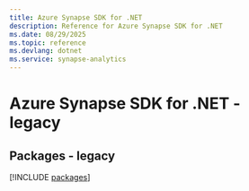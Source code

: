 ```yaml
---
title: Azure Synapse SDK for .NET
description: Reference for Azure Synapse SDK for .NET
ms.date: 08/29/2025
ms.topic: reference
ms.devlang: dotnet
ms.service: synapse-analytics
---
```

# Azure Synapse SDK for .NET - legacy
## Packages - legacy
[!INCLUDE [packages](synapse-index.md)]